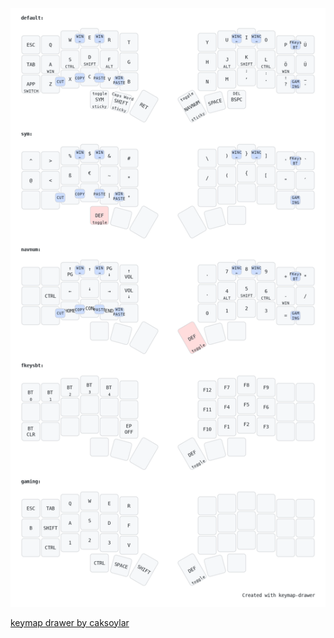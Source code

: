 ![alt text](https://github.com/Finnitio/3dpcorne-shield-nodefree/blob/main/my_keymap.png?raw=true)

[keymap drawer by caksoylar](https://caksoylar.github.io/keymap-drawer?keymap_yaml=H4sIAAAAAAAC_51WzXLiRhC--yk6OIk2ibAM-Jf8yrKEWfOjWLIdsnGIABkoJMRKYlmKZQ855LxJqnJKVV4ghxzyBOs32SfJaHpGlrJarNoLX_NNfz09remWtkGrNxpQb0HPdrwF3I5tZwCLcTgCC55ZztwGZzyxYfXUnXQn9rLnWf6gCre2748DKVjY9my9tQ2eDyvPD0de17GW3jyswiqYOWOCoT-3RfC9RVCFigh9z5m7U2LvixCO5m6PmOV1FCKwbRiF4SyoStKQ7D_v7fQ9V-pbk8BbOpYvkd1da1Yc-NbC9qWe4_Uk1xpPpXO105T1rqGryo472MYEtlgeWwDpzPueP7W7vhdaoT1gqzznhtxpX5pdmnm38vygW4nC2H4QhRnYt9bcoRGLoBoKRfgW4RpBRbhAMBE6CJcIdYQ2go5w9ydFUz6huCK5yCKMqnBdb60h5gzKKeZFYx1zp5QzzuqaeU9qlJQbjIIawlns8DjtEFHnWYEaGTve_RGnlsqeZq3rGOa6bipnbP17hO8QWOGuEPDA0EJoxoEEURCB3A3hc-F-Z2GHkdUk-TUjP0iSRUZ2E6TRadLkgnDcnyzpeugNh46dcImO_38nxZoFcO35A_S7UM3YvyVftS43RjV0WVFj_xNDV6jLqUorGixdvFBQ-LHAjK-48RE3PuTGx9zYZsYP7P8nfGHNjRtuCNz4iRvfcOMLZtz9hfjm57_Zykvu8ikzJIRHjF7x9SfMEAoCY17_y6h3_RZecPHrf97l-ja9CpczuwojMp7I5IgKiJc8WWvY8Du1nk3nrNiCkIQ3v_wKeo2bFPUaMX-PV6_aDRTssEMeIhwhHCN8li4Zix71Dgv0iiEP_BtFEjzm-AbRVdl7u0X3s1r0IKNFC8VCukeljHOftZt4MZU2tp_aOk2uwy5CCaGMUKFQ-LKQETENeZ5YUnFLhnTQYwOWNgt2orCb6GHOlTK4cgZXyeD2hNTmWgmPpuFT1fCpascPHnATaCUsm7aHsI9wkOF6YoLSuHgwoqpDW9NY8F2GCCz_St7kVjmextByx9Nh-m3H30-b3nr5S8RmP73OSMgIBgJeRtDe7wHEfZd5f9nr5z3C3c_z-8Qfrif5kul55DOiCLMqPCmTRi4f3JDFCencyyiIQ2j2hSFGbwWRDawbLjlMStp6J4_miGgOmUaXDVPNIzomoiMmIvMjt5DMq0pChuPtIRH5IiynRK9yiEgpEgkqOVWkGMdpVZ4ES7silEpMp52TCUX6Nc_BonLsM11NbpIv7Nom2X_3DMMliAsAAA%3D%3D)
